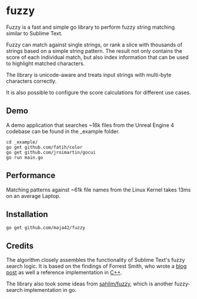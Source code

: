 # fuzzy

Fuzzy is a fast and simple go library to perform fuzzy string matching similar to Sublime Text.

Fuzzy can match against single strings, or rank a slice with thousands of strings based on a simple string pattern.
The result not only contains the score of each individual match, but also index information that can be used to highlight matched characters.

The library is unicode-aware and treats input strings with multi-byte characters correctly.

It is also possible to configure the score calculations for different use cases.

## Demo

A demo application that searches ~16k files from the Unreal Engine 4 codebase can be found in the _example folder.

```
cd _example/
go get github.com/fatih/color
go get github.com/jroimartin/gocui
go run main.go
```


## Performance

Matching patterns against ~61k file names from the Linux Kernel takes 13ms on an average Laptop.

## Installation

`go get github.com/maja42/fuzzy`

## Credits

The algorithm closely assembles the functionality of Sublime Text's fuzzy search logic.
It is based on the findings of Forrest Smith, who wrote a [blog post](https://blog.forrestthewoods.com/reverse-engineering-sublime-text-s-fuzzy-match-4cffeed33fdb#.d05n81yjy) as well a reference implementation in [C++](https://github.com/forrestthewoods/lib_fts/blob/master/code/fts_fuzzy_match.h).

The library also took some ideas from [sahilm/fuzzy](https://github.com/sahilm/fuzzy), which is another fuzzy-search implementation in go.

